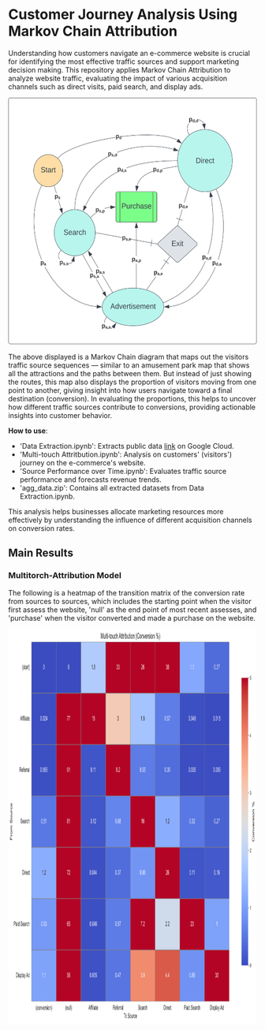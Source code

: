 # Customer Journey Analysis Using Markov Chain Attribution
Understanding how customers navigate an e-commerce website is crucial for identifying the most effective traffic sources and support marketing decision making. This repository applies Markov Chain Attribution to analyze website traffic, evaluating the impact of various acquisition channels such as direct visits, paid search, and display ads. 

<p align="center">
    <img src="MarkovChainDiagram.svg" width="600" height="500" />
</p>

The above displayed is a Markov Chain diagram that maps out the visitors traffic source sequences — similar to an amusement park map that shows all the attractions and the paths between them. But instead of just showing the routes, this map also displays the proportion of visitors moving from one point to another, giving insight into how users navigate toward a final destination (conversion). In evaluating the proportions, this helps to uncover how different traffic sources contribute to conversions, providing actionable insights into customer behavior.

**How to use**:

- 'Data Extraction.ipynb': Extracts public data [link](https://bigquery.cloud.google.com/table/bigquery-public-data:google_analytics_sample.ga_sessions_20170801) on Google Cloud.
- 'Multi-touch Attritbution.ipynb': Analysis on customers' (visitors') journey on the e-commerce's website.
- 'Source Performance over Time.ipynb':  Evaluates traffic source performance and forecasts revenue trends.
- 'agg_data.zip': Contains all extracted datasets from Data Extraction.ipynb.

This analysis helps businesses allocate marketing resources more effectively by understanding the influence of different acquisition channels on conversion rates.

## Main Results
### Multitorch-Attribution Model
The following is a heatmap of the transition matrix of the conversion rate from sources to sources, which includes the starting point when the visitor first assess the website, 'null' as the end point of most recent assesses, and 'purchase' when the visitor converted and made a purchase on the website.
<p align="center">
    <img src="transition_matrix.svg" width="1000" height="800" />
</p>

